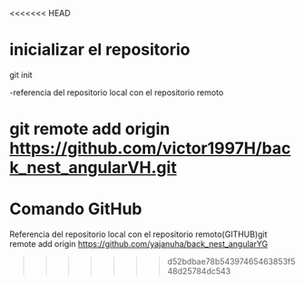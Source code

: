<<<<<<< HEAD
# inicializar el repositorio
git init

-referencia del repositorio local con el repositorio remoto

git remote add origin
https://github.com/victor1997H/back_nest_angularVH.git
=======
# Comando GitHub
Referencia del repositorio local con el repositorio remoto(GITHUB)git remote add origin https://github.com/yajanuha/back_nest_angularYG
>>>>>>> d52bdbae78b54397465463853f548d25784dc543
